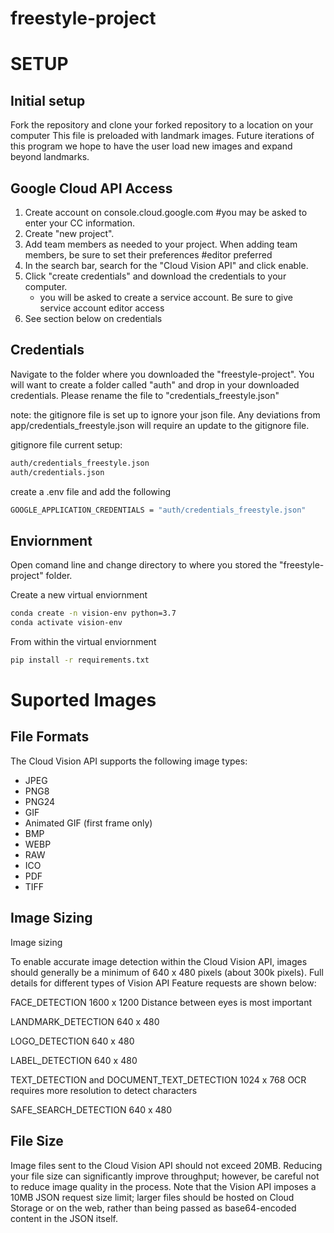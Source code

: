 # freestyle-project

# SETUP

## Initial setup

Fork the repository and clone your forked repository to a location on your computer
This file is preloaded with landmark images. Future iterations of this program we hope to have the user load new images and expand beyond landmarks.

## Google Cloud API Access

  1. Create account on console.cloud.google.com #you may be asked to enter your CC information. 
  2. Create "new project".
  3. Add team members as needed to your project. When adding team members, be sure to set their preferences #editor preferred
  4. In the search bar, search for the  "Cloud Vision API" and click enable.
  5. Click "create credentials" and download the credentials to your computer.
        + you will be asked to create a service account. Be sure to give service account editor access
  6. See section below on credentials

## Credentials

Navigate to the folder where you downloaded the "freestyle-project". You will want to create a folder called "auth" and drop in your downloaded credentials. Please rename the file to "credentials_freestyle.json"

note: the gitignore file is set up to ignore your json file. Any deviations from app/credentials_freestyle.json will require an update to the gitignore file.

gitignore file current setup:
```sh
auth/credentials_freestyle.json
auth/credentials.json
```

create a .env file and add the following
```sh
GOOGLE_APPLICATION_CREDENTIALS = "auth/credentials_freestyle.json"
```


## Enviornment
Open comand line and change directory to where you stored the "freestyle-project" folder. 

Create a new virtual enviornment

```sh
conda create -n vision-env python=3.7
conda activate vision-env
```

From within the virtual enviornment
```sh
pip install -r requirements.txt
```

# Suported Images

## File Formats

The Cloud Vision API supports the following image types:

  + JPEG
  + PNG8
  + PNG24
  + GIF
  + Animated GIF (first frame only)
  + BMP
  + WEBP
  + RAW
  + ICO
  + PDF
  + TIFF

## Image Sizing

Image sizing

To enable accurate image detection within the Cloud Vision API, images should generally be a minimum of 640 x 480 pixels (about 300k pixels). Full details for different types of Vision API Feature requests are shown below:

FACE_DETECTION	1600 x 1200	Distance between eyes is most important

LANDMARK_DETECTION	640 x 480

LOGO_DETECTION	640 x 480

LABEL_DETECTION	640 x 480

TEXT_DETECTION and DOCUMENT_TEXT_DETECTION	1024 x 768	OCR requires more resolution to detect characters

SAFE_SEARCH_DETECTION	640 x 480


## File Size
Image files sent to the Cloud Vision API should not exceed 20MB. Reducing your file size can significantly improve throughput; however, be careful not to reduce image quality in the process. Note that the Vision API imposes a 10MB JSON request size limit; larger files should be hosted on Cloud Storage or on the web, rather than being passed as base64-encoded content in the JSON itself.

